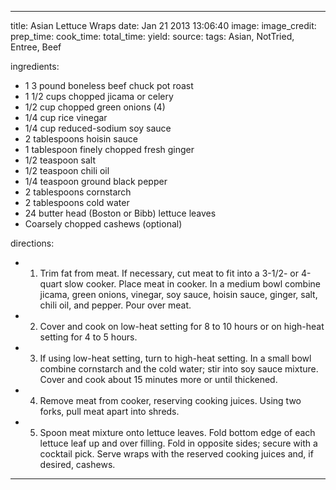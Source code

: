 ---

title: Asian Lettuce Wraps
date: Jan 21 2013 13:06:40
image:
image_credit:
prep_time:
cook_time:
total_time:
yield:
source:
tags: Asian, NotTried, Entree, Beef

ingredients:

- 1 3 pound boneless beef chuck pot roast
- 1 1/2 cups chopped jicama or celery
- 1/2 cup chopped green onions (4)
- 1/4 cup rice vinegar
- 1/4 cup reduced-sodium soy sauce
- 2 tablespoons hoisin sauce
- 1 tablespoon finely chopped fresh ginger
- 1/2 teaspoon salt
- 1/2 teaspoon chili oil
- 1/4 teaspoon ground black pepper
- 2 tablespoons cornstarch
- 2 tablespoons cold water
- 24 butter head (Boston or Bibb) lettuce leaves
- Coarsely chopped cashews (optional)

directions:
- 1. Trim fat from meat. If necessary, cut meat to fit into a 3-1/2- or 4-quart slow cooker. Place meat in cooker. In a medium bowl combine jicama, green onions, vinegar, soy sauce, hoisin sauce, ginger, salt, chili oil, and pepper. Pour over meat.
- 2. Cover and cook on low-heat setting for 8 to 10 hours or on high-heat setting for 4 to 5 hours.
- 3. If using low-heat setting, turn to high-heat setting. In a small bowl combine cornstarch and the cold water; stir into soy sauce mixture. Cover and cook about 15 minutes more or until thickened.
- 4. Remove meat from cooker, reserving cooking juices. Using two forks, pull meat apart into shreds.
- 5. Spoon meat mixture onto lettuce leaves. Fold bottom edge of each lettuce leaf up and over filling. Fold in opposite sides; secure with a cocktail pick. Serve wraps with the reserved cooking juices and, if desired, cashews.
---